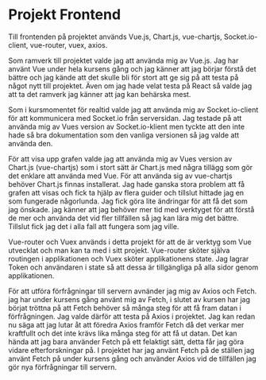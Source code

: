 # Projekt Frontend

Till frontenden på projektet används Vue.js, Chart.js, vue-chartjs, Socket.io-client, vue-router, vuex, axios.

Som ramverk till projektet valde jag att använda mig av Vue.js. Jag har använt Vue under hela kursens gång och jag känner att jag börjar förstå det bättre och jag kände att det skulle bli för stort att ge sig på att testa på något nytt till projektet. Även om jag hade velat testa på React så valde jag att ta det ramverk jag känner att jag kan behärska mest.

Som i kursmomentet för realtid valde jag att använda mig av Socket.io-client för att kommunicera med Socket.io från serversidan. Jag testade på att använda mig av Vues version av Socket.io-klient men tyckte att den inte hade så bra dokumentation som den vanliga versionen så jag valde att använda den.

För att visa upp grafen valde jag att använda mig av Vues version av Chart.js (vue-chartjs) som i stort sätt är Chart.js med några tillägg som gör det enklare att använda med Vue. För att använda sig av vue-chartjs behöver Chart.js finnas installerat. Jag hade ganska stora problem att få grafen att visas och fick ta hjälp av flera guider och tillslut hittade jag en som fungerade någorlunda. Jag fick göra lite ändringar för att få det som jag önskade. jag känner att jag behöver mer tid med verktyget för att förstå de mer och använda det vid fler tillfällen så jag kan lära mig det bättre. Tillslut fick jag det i alla fall att fungera som jag ville.

Vue-router och Vuex används i detta projekt för att de är verktyg som Vue utvecklat och man kan ta med i sitt projekt. Vue-router sköter själva routingen i applikationen och Vuex sköter applikationens state. Jag lagrar Token och användaren i state så att dessa är tillgängliga på alla sidor genom applikationen.

För att utföra förfrågningar till servern avnänder jag mig av Axios och Fetch. jag har under kursens gång använt mig av Fetch, i slutet av kursen har jag börjat tröttna på att Fetch behöver så många steg för att få fram datan i förfrågningen. Jag valde därför att testa på Axios i projektet. Jag kan redan nu säga att jag lutar åt att föredra Axios framför Fetch då det verkar mer kraftfullt och det inte krävs lika många steg för att få ut datan. Det kan hända att jag bara använder Fetch på ett felaktigt sätt, detta får jag göra vidare efterforskningar på. I projektet har jag använt Fetch på de ställen jag använt Fetch på under kursens gång och använder Axios vid de tillfällen jag gör nya förfrågningar till servern.
